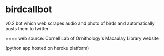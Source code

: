 # birdcallbot
v0.2
bot which web scrapes audio and photo of birds and automatically posts them to twitter

====
web source: Cornell Lab of Ornithology's Macaulay Library website


(python app hosted on heroku platform)
